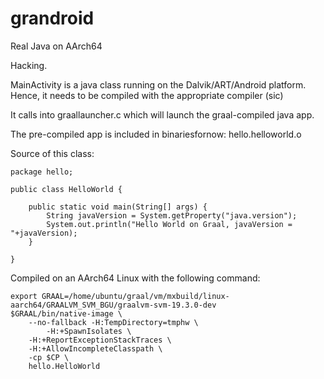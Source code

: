 # grandroid
Real Java on AArch64

Hacking.

MainActivity is a java class running on the Dalvik/ART/Android platform. Hence, it needs to be compiled with the appropriate compiler (sic)

It calls into graallauncher.c which will launch the graal-compiled java app.

The pre-compiled app is included in binariesfornow: hello.helloworld.o

Source of this class:

```
package hello;
  
public class HelloWorld {

    public static void main(String[] args) {
        String javaVersion = System.getProperty("java.version");
        System.out.println("Hello World on Graal, javaVersion = "+javaVersion);
    }

}
```

Compiled on an AArch64 Linux with the following command:
```
export GRAAL=/home/ubuntu/graal/vm/mxbuild/linux-aarch64/GRAALVM_SVM_BGU/graalvm-svm-19.3.0-dev
$GRAAL/bin/native-image \
	--no-fallback -H:TempDirectory=tmphw \
       	-H:+SpawnIsolates \
	-H:+ReportExceptionStackTraces \
	-H:+AllowIncompleteClasspath \
	-cp $CP \
	hello.HelloWorld
  ```
  
